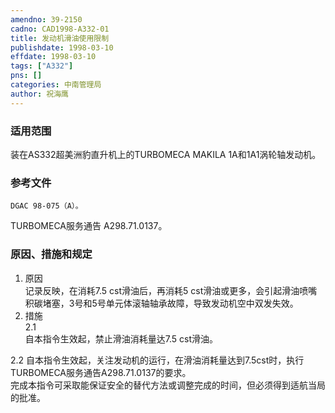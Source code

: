 ```yaml
---
amendno: 39-2150  
cadno: CAD1998-A332-01  
title: 发动机滑油使用限制  
publishdate: 1998-03-10  
effdate: 1998-03-10  
tags: ["A332"]  
pns: []  
categories: 中南管理局  
author: 祝海鹰  
---
```

  
### 适用范围  
装在AS332超美洲豹直升机上的TURBOMECA MAKILA 1A和1A1涡轮轴发动机。  
  
<!--more-->  
### 参考文件  
    DGAC 98-075（A）。  
 TURBOMECA服务通告 A298.71.0137。  
  
### 原因、措施和规定  
1. 原因  
    记录反映，在消耗7.5 cst滑油后，再消耗5 cst滑油或更多，会引起滑油喷嘴积碳堵塞，3号和5号单元体滚轴轴承故障，导致发动机空中双发失效。  
2. 措施  
2.1  
 自本指令生效起，禁止滑油消耗量达7.5 cst滑油。  
  
2.2 自本指令生效起，关注发动机的运行，在滑油消耗量达到7.5cst时，执行TURBOMECA服务通告A298.71.0137的要求。  
    完成本指令可采取能保证安全的替代方法或调整完成的时间，但必须得到适航当局的批准。  
  
